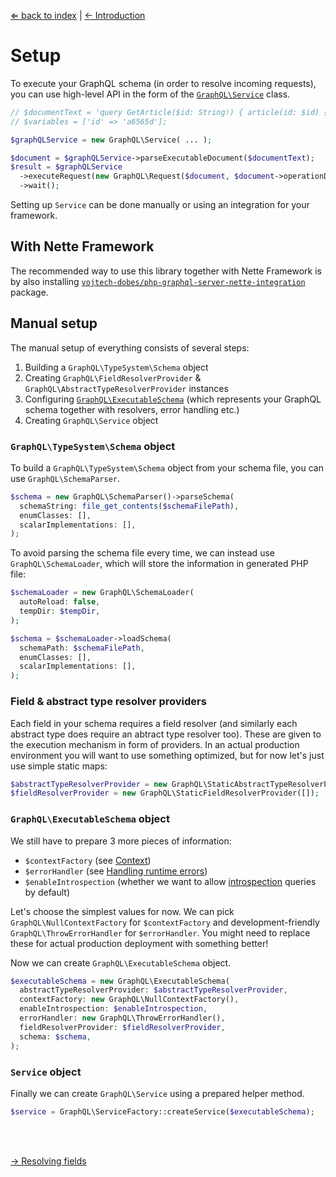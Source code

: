 [⇐ back to index](readme.md) | [← Introduction](introduction.md)

# Setup

To execute your GraphQL schema (in order to resolve incoming requests), you can use high-level API in the form of the [`GraphQL\Service`](../src/GraphQL/Service.php) class.

```php
// $documentText = 'query GetArticle($id: String!) { article(id: $id) { name ...';
// $variables = ['id' => 'a6565d'];

$graphQLService = new GraphQL\Service( ... );

$document = $graphQLService->parseExecutableDocument($documentText);
$result = $graphQLService
  ->executeRequest(new GraphQL\Request($document, $document->operationDefinitions[0]->name, $variables))
  ->wait();
```

Setting up `Service` can be done manually or using an integration for your framework.



## With Nette Framework

The recommended way to use this library together with Nette Framework is by also installing [`vojtech-dobes/php-graphql-server-nette-integration`](https://github.com/vojtech-dobes/php-graphql-server-nette-integration?tab=readme-ov-file#nette-integration-for-php-graphql-server) package.



## Manual setup

The manual setup of everything consists of several steps:

1. Building a `GraphQL\TypeSystem\Schema` object
2. Creating `GraphQL\FieldResolverProvider` & `GraphQL\AbstractTypeResolverProvider` instances
3. Configuring [`GraphQL\ExecutableSchema`](../src/GraphQL/ExecutableSchema.php) (which represents your GraphQL schema together with resolvers, error handling etc.)
4. Creating `GraphQL\Service` object

### `GraphQL\TypeSystem\Schema` object

To build a `GraphQL\TypeSystem\Schema` object from your schema file, you can use `GraphQL\SchemaParser`.

```php
$schema = new GraphQL\SchemaParser()->parseSchema(
  schemaString: file_get_contents($schemaFilePath),
  enumClasses: [],
  scalarImplementations: [],
);
```

To avoid parsing the schema file every time, we can instead use `GraphQL\SchemaLoader`, which will store the information in generated PHP file:

```php
$schemaLoader = new GraphQL\SchemaLoader(
  autoReload: false,
  tempDir: $tempDir,
);

$schema = $schemaLoader->loadSchema(
  schemaPath: $schemaFilePath,
  enumClasses: [],
  scalarImplementations: [],
);
```

### Field & abstract type resolver providers

Each field in your schema requires a field resolver (and similarly each abstract type does require an abtract type resolver too). These are given to the execution mechanism in form of providers. In an actual production environment you will want to use something optimized, but for now let's just use simple static maps:

```php
$abstractTypeResolverProvider = new GraphQL\StaticAbstractTypeResolverProvider([]);
$fieldResolverProvider = new GraphQL\StaticFieldResolverProvider([]);
```

### `GraphQL\ExecutableSchema` object

We still have to prepare 3 more pieces of information:

- `$contextFactory` (see [Context](context.md))
- `$errorHandler` (see [Handling runtime errors](handling-runtime-errors.md))
- `$enableIntrospection` (whether we want to allow [introspection](https://graphql.org/learn/introspection/) queries by default)

Let's choose the simplest values for now. We can pick `GraphQL\NullContextFactory` for `$contextFactory` and development-friendly `GraphQL\ThrowErrorHandler` for `$errorHandler`. You might need to replace these for actual production deployment with something better!

Now we can create `GraphQL\ExecutableSchema` object.

```php
$executableSchema = new GraphQL\ExecutableSchema(
  abstractTypeResolverProvider: $abstractTypeResolverProvider,
  contextFactory: new GraphQL\NullContextFactory(),
  enableIntrospection: $enableIntrospection,
  errorHandler: new GraphQL\ThrowErrorHandler(),
  fieldResolverProvider: $fieldResolverProvider,
  schema: $schema,
);
```

### `Service` object

Finally we can create `GraphQL\Service` using a prepared helper method.

```php
$service = GraphQL\ServiceFactory::createService($executableSchema);
```



<br />
<br />

[→ Resolving fields](resolving-fields.md)
